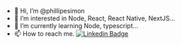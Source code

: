 - 👋 Hi, I’m @phillipesimon
- 👀 I’m interested in Node, React, React Native, NextJS...
- 🌱 I’m currently learning Node, typescript...
- 📫 How to reach me. [![Linkedin Badge](https://img.shields.io/badge/-LinkedIn-blue?style=flat-square&logo=Linkedin&logoColor=white&link=https://https://www.linkedin.com/in/simon-martins-costa-6719b9209/)](https://https://www.linkedin.com/in/simon-martins-costa-6719b9209/)

<!---
phillipesimon/phillipesimon is a ✨ special ✨ repository because its `README.md` (this file) appears on your GitHub profile.
You can click the Preview link to take a look at your changes.
--->
